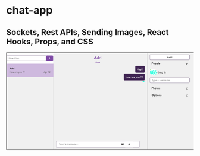 # chat-app
## Sockets, Rest APIs, Sending Images, React Hooks, Props, and CSS
<img src="images/img.png">
